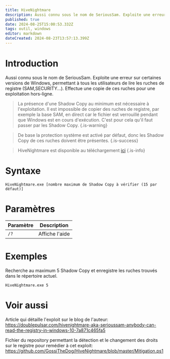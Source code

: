 ```yaml
---
title: HiveNightmare
description: Aussi connu sous le nom de SeriousSam. Exploite une erreur sur certaines versions de Windows, permettant à tous les utilisateurs de lire les ruches de registre (SAM,SECURITY...). Effectue une copie de ces ruches pour une exploitation hors-ligne. 
published: true
date: 2024-08-25T15:00:53.332Z
tags: outil, windows
editor: markdown
dateCreated: 2024-08-23T13:57:13.399Z
---
```


# Introduction

Aussi connu sous le nom de SeriousSam. Exploite une erreur sur certaines versions de Windows, permettant à tous les utilisateurs de lire les ruches de registre (SAM,SECURITY...). Effectue une copie de ces ruches pour une exploitation hors-ligne.

> La présence d'une Shadow Copy au minimum est nécessaire à l'exploitation. Il est impossible de copier des ruches de registre, par exemple la base SAM, en direct car le fichier est verrouillé pendant que Windows est en cours d'exécution. C'est pour cela qu'il faut passer par les Shadow Copy.
> {.is-warning}

> De base la protection système est activé par défaut, donc les Shadow Copy de ces ruches doivent être présentes.
> {.is-success}

> HiveNightmare est disponible au téléchargement [ici](https://github.com/GossiTheDog/HiveNightmare)
> {.is-info}

# Syntaxe

`HiveNightmare.exe [nombre maximum de Shadow Copy à vérifier (15 par défaut)]`

# Paramètres

| Paramètre | Description    |
| --------- | -------------- |
| `/?`      | Affiche l'aide |

# Exemples

Recherche au maximum 5 Shadow Copy et enregistre les ruches trouvés dans le répertoire actuel.

`HiveNightmare.exe 5`

# Voir aussi

Article qui détaille l'exploit sur le blog de l'auteur:
https://doublepulsar.com/hivenightmare-aka-serioussam-anybody-can-read-the-registry-in-windows-10-7a871c465fa5

Fichier du repository permettant la détection et le changement des droits sur le registre pour remédier à cet exploit:
https://github.com/GossiTheDog/HiveNightmare/blob/master/Mitigation.ps1

